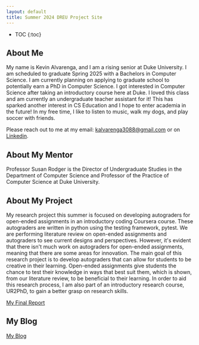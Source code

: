 ```yaml
---
layout: default
title: Summer 2024 DREU Project Site
---
```


* TOC
{:toc}

## About Me

My name is Kevin Alvarenga, and I am a rising senior at Duke University. I am scheduled to graduate Spring 2025 with a Bachelors in Computer Science. I am currently planning on applying to graduate school to potentially earn a PhD in Computer Science. I got interested in Computer Science after taking an introductory course here at Duke. I loved this class and am currently an undergraduate teacher assistant for it! This has sparked another interest in CS Education and I hope to enter academia in the future! In my free time, I like to listen to music, walk my dogs, and play soccer with friends. 

Please reach out to me at my email: kalvarenga3088@gmail.com or on [Linkedin](https://www.linkedin.com/in/kevin-alvarenga-2a2454292/).

## About My Mentor

Professor Susan Rodger is the Director of Undergraduate Studies in the Department of Computer Science and Professor of the Practice of Computer Science at Duke University. 

## About My Project

My research project this summer is focused on developing autograders for open-ended assignments in an introductory coding Coursera course. These autograders are written in python using the testing framework, pytest. We are performing literature review on open-ended assignments and autograders to see current designs and perspectives. However, it's evident that there isn't much work on autograders for open-ended assignments, meaning that there are some areas for innovation. The main goal of this research project is to develop autograders that can allow for students to be creative in their learning. Open-ended assignments give students the chance to test their knowledge in ways that best suit them, which is shown, from our literature review, to be beneficial to their learning. In order to aid this research process, I am also part of an introductory research course, UR2PhD, to gain a better grasp on research skills. 

[My Final Report](files/finalreport.pdf)

## My Blog

[My Blog](blog.html)
